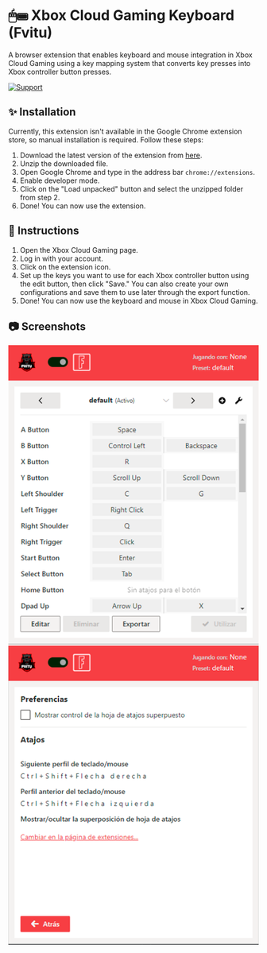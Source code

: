 # 🖱⌨ Xbox Cloud Gaming Keyboard (Fvitu)
A browser extension that enables keyboard and mouse integration in Xbox Cloud Gaming using a key mapping system that converts key presses into Xbox controller button presses.
<br>

[![Support](https://img.shields.io/badge/Support-37a779?style=for-the-badge)](https://fvitu.link/review.php)

## ✨ Installation
Currently, this extension isn't available in the Google Chrome extension store, so manual installation is required. Follow these steps:
1. Download the latest version of the extension from [here](https://github.com/Fvitu/Teclado-para-Xbox-Cloud-Gaming-Fvitu/releases/tag/Xcloud).
2. Unzip the downloaded file.
3. Open Google Chrome and type in the address bar `chrome://extensions`.
4. Enable developer mode.
5. Click on the "Load unpacked" button and select the unzipped folder from step 2.
6. Done! You can now use the extension.

## 📝 Instructions
1. Open the Xbox Cloud Gaming page.
2. Log in with your account.
3. Click on the extension icon.
4. Set up the keys you want to use for each Xbox controller button using the edit button, then click "Save." You can also create your own configurations and save them to use later through the export function.
5. Done! You can now use the keyboard and mouse in Xbox Cloud Gaming.

## 📷 Screenshots
![Screenshot N°1](/images/cap1.png)
![Screenshot N°2](/images/cap2.png)
